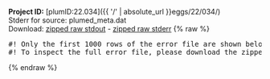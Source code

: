 **Project ID:** [plumID:22.034]({{ '/' | absolute_url }}eggs/22/034/)  
Stderr for source:  plumed_meta.dat   
Download: [zipped raw stdout](plumed_meta.dat.plumed.stdout.txt.zip) - [zipped raw stderr](plumed_meta.dat.plumed.stderr.txt.zip) 
{% raw %}
<pre>
#! Only the first 1000 rows of the error file are shown below
#! To inspect the full error file, please download the zipped raw stderr file above
</pre>
{% endraw %}
